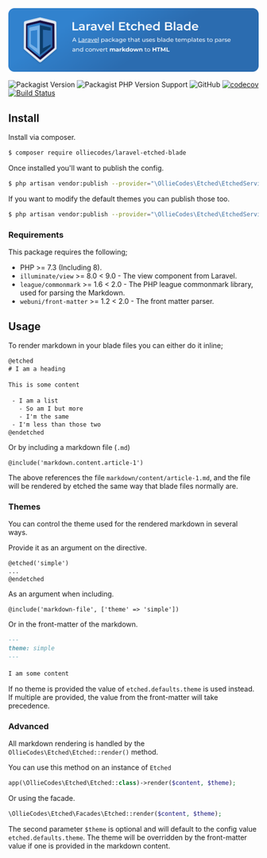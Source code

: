 <img src="package-banner@2x.png" title="Laravel Etched Blade" alt="A Laravel package that uses blade templates to parse and convert markdown to HTML">

![Packagist Version](https://img.shields.io/packagist/v/olliecodes/laravel-etched)
![Packagist PHP Version Support](https://img.shields.io/packagist/php-v/olliecodes/laravel-etched)
![GitHub](https://img.shields.io/github/license/olliecodes/laravel-etched-blade)
[![codecov](https://codecov.io/gh/olliecodes/laravel-etched-blade/branch/main/graph/badge.svg?token=FHJ41NQMTA)](https://codecov.io/gh/olliecodes/laravel-etched-blade)
[![Build Status](https://travis-ci.com/olliecodes/laravel-etched-blade.svg?branch=main)](https://travis-ci.com/olliecodes/laravel-etched-blade)

## Install

Install via composer.

```bash
$ composer require olliecodes/laravel-etched-blade
```

Once installed you'll want to publish the config.

```bash
$ php artisan vendor:publish --provider="\OllieCodes\Etched\EtchedServiceProvider" --tag=config
```

If you want to modify the default themes you can publish those too.

```bash
$ php artisan vendor:publish --provider="\OllieCodes\Etched\EtchedServiceProvider" --tag=views
```

### Requirements

This package requires the following;

 - PHP >= 7.3 (Including 8).
 - `illuminate/view` >= 8.0 < 9.0 - The view component from Laravel.
 - `league/commonmark` >= 1.6 < 2.0 - The PHP league commonmark library, used for parsing the Markdown.
 - `webuni/front-matter` >= 1.2 < 2.0 - The front matter parser.

## Usage

To render markdown in your blade files you can either do it inline;

```blade
@etched
# I am a heading

This is some content

 - I am a list
   - So am I but more
   - I'm the same
 - I'm less than those two
@endetched
```

Or by including a markdown file (`.md`)

```blade
@include('markdown.content.article-1')
```

The above references the file `markdown/content/article-1.md`, and the file will
be rendered by etched the same way that blade files normally are.

### Themes
You can control the theme used for the rendered markdown in several ways.

Provide it as an argument on the directive.

```blade
@etched('simple')
...
@endetched
```

As an argument when including.

```blade
@include('markdown-file', ['theme' => 'simple'])
```

Or in the front-matter of the markdown.

```markdown
---
theme: simple
---

I am some content
```

If no theme is provided the value of `etched.defaults.theme` is used instead. If
multiple are provided, the value from the front-matter will take precedence.

### Advanced

All markdown rendering is handled by the `OllieCodes\Etched\Etched::render()` method.

You can use this method on an instance of `Etched`

```php
app(\OllieCodes\Etched\Etched::class)->render($content, $theme);
```

Or using the facade.

```php
\OllieCodes\Etched\Facades\Etched::render($content, $theme);
```

The second parameter `$theme` is optional and will default to the config value 
`etched.defaults.theme`. The theme will be overridden by the front-matter value
if one is provided in the markdown content.